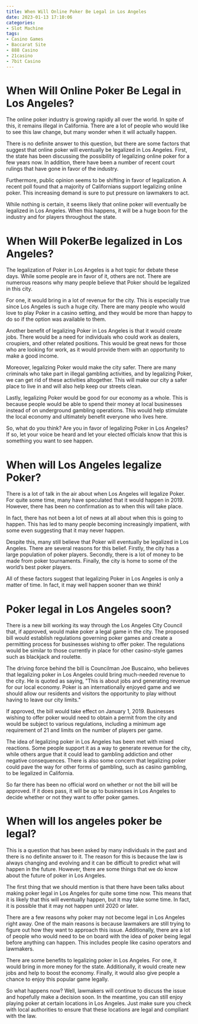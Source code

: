 ```yaml
---
title: When Will Online Poker Be Legal in Los Angeles
date: 2023-01-13 17:10:06
categories:
- Slot Machine
tags:
- Casino Games
- Baccarat Site
- 888 Casino
- 21casino
- 7bit Casino
---
```



#  When Will Online Poker Be Legal in Los Angeles?

The online poker industry is growing rapidly all over the world. In spite of this, it remains illegal in California. There are a lot of people who would like to see this law change, but many wonder when it will actually happen.

There is no definite answer to this question, but there are some factors that suggest that online poker will eventually be legalized in Los Angeles. First, the state has been discussing the possibility of legalizing online poker for a few years now. In addition, there have been a number of recent court rulings that have gone in favor of the industry.

Furthermore, public opinion seems to be shifting in favor of legalization. A recent poll found that a majority of Californians support legalizing online poker. This increasing demand is sure to put pressure on lawmakers to act.

While nothing is certain, it seems likely that online poker will eventually be legalized in Los Angeles. When this happens, it will be a huge boon for the industry and for players throughout the state.

#  When Will PokerBe legalized in Los Angeles?

The legalization of Poker in Los Angeles is a hot topic for debate these days. While some people are in favor of it, others are not. There are numerous reasons why many people believe that Poker should be legalized in this city.

For one, it would bring in a lot of revenue for the city. This is especially true since Los Angeles is such a huge city. There are many people who would love to play Poker in a casino setting, and they would be more than happy to do so if the option was available to them.

Another benefit of legalizing Poker in Los Angeles is that it would create jobs. There would be a need for individuals who could work as dealers, croupiers, and other related positions. This would be great news for those who are looking for work, as it would provide them with an opportunity to make a good income.

 Moreover, legalizing Poker would make the city safer. There are many criminals who take part in illegal gambling activities, and by legalizing Poker, we can get rid of these activities altogether. This will make our city a safer place to live in and will also help keep our streets clean.

Lastly, legalizing Poker would be good for our economy as a whole. This is because people would be able to spend their money at local businesses instead of on underground gambling operations. This would help stimulate the local economy and ultimately benefit everyone who lives here.

So, what do you think? Are you in favor of legalizing Poker in Los Angeles? If so, let your voice be heard and let your elected officials know that this is something you want to see happen.

#  When will Los Angeles legalize Poker?

There is a lot of talk in the air about when Los Angeles will legalize Poker. For quite some time, many have speculated that it would happen in 2019. However, there has been no confirmation as to when this will take place.

In fact, there has not been a lot of news at all about when this is going to happen. This has led to many people becoming increasingly impatient, with some even suggesting that it may never happen.

Despite this, many still believe that Poker will eventually be legalized in Los Angeles. There are several reasons for this belief. Firstly, the city has a large population of poker players. Secondly, there is a lot of money to be made from poker tournaments. Finally, the city is home to some of the world’s best poker players.

All of these factors suggest that legalizing Poker in Los Angeles is only a matter of time. In fact, it may well happen sooner than we think!

# Poker legal in Los Angeles soon?

There is a new bill working its way through the Los Angeles City Council that, if approved, would make poker a legal game in the city. The proposed bill would establish regulations governing poker games and create a permitting process for businesses wishing to offer poker. The regulations would be similar to those currently in place for other casino-style games such as blackjack and roulette.

The driving force behind the bill is Councilman Joe Buscaino, who believes that legalizing poker in Los Angeles could bring much-needed revenue to the city. He is quoted as saying, "This is about jobs and generating revenue for our local economy. Poker is an internationally enjoyed game and we should allow our residents and visitors the opportunity to play without having to leave our city limits."

If approved, the bill would take effect on January 1, 2019. Businesses wishing to offer poker would need to obtain a permit from the city and would be subject to various regulations, including a minimum age requirement of 21 and limits on the number of players per game.

The idea of legalizing poker in Los Angeles has been met with mixed reactions. Some people support it as a way to generate revenue for the city, while others argue that it could lead to gambling addiction and other negative consequences. There is also some concern that legalizing poker could pave the way for other forms of gambling, such as casino gambling, to be legalized in California.

So far there has been no official word on whether or not the bill will be approved. If it does pass, it will be up to businesses in Los Angeles to decide whether or not they want to offer poker games.

#  When will los angeles poker be legal?

This is a question that has been asked by many individuals in the past and there is no definite answer to it. The reason for this is because the law is always changing and evolving and it can be difficult to predict what will happen in the future. However, there are some things that we do know about the future of poker in Los Angeles.

The first thing that we should mention is that there have been talks about making poker legal in Los Angeles for quite some time now. This means that it is likely that this will eventually happen, but it may take some time. In fact, it is possible that it may not happen until 2020 or later.

There are a few reasons why poker may not become legal in Los Angeles right away. One of the main reasons is because lawmakers are still trying to figure out how they want to approach this issue. Additionally, there are a lot of people who would need to be on board with the idea of poker being legal before anything can happen. This includes people like casino operators and lawmakers.

There are some benefits to legalizing poker in Los Angeles. For one, it would bring in more money for the state. Additionally, it would create new jobs and help to boost the economy. Finally, it would also give people a chance to enjoy this popular game legally.

So what happens now? Well, lawmakers will continue to discuss the issue and hopefully make a decision soon. In the meantime, you can still enjoy playing poker at certain locations in Los Angeles. Just make sure you check with local authorities to ensure that these locations are legal and compliant with the law.